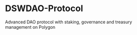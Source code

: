# DSWDAO-Protocol
Advanced DAO protocol with staking, governance and treasury management on Polygon
